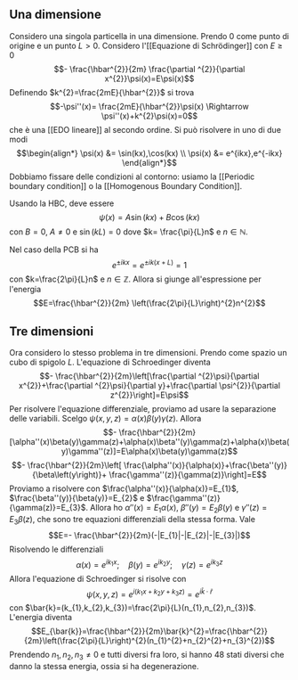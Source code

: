 ## Una dimensione
Considero una singola particella in una dimensione. Prendo 0 come punto di origine e un punto $L>0$. Considero l'[[Equazione di Schrödinger]] con $E\geq0$ 
$$- \frac{\hbar^{2}}{2m} \frac{\partial ^{2}}{\partial x^{2}}\psi(x)=E\psi(x)$$
Definendo $k^{2}=\frac{2mE}{\hbar^{2}}$ si trova
$$-\psi''(x)= \frac{2mE}{\hbar^{2}}\psi(x) \Rightarrow \psi''(x)+k^{2}\psi(x)=0$$
che è una [[EDO lineare]] al secondo ordine. Si può risolvere in uno di due modi
$$\begin{align*}
\psi(x) &= \sin(kx),\cos(kx) \\
\psi(x) &= e^{ikx},e^{-ikx}
\end{align*}$$
Dobbiamo fissare delle condizioni al contorno: usiamo la [[Periodic boundary condition]] o la [[Homogenous Boundary Condition]].

Usando la HBC, deve essere
$$\psi(x)=A\sin(kx)+B\cos(kx)$$
con $B=0$, $A\neq0$ e $\sin(kL)=0$ dove $k= \frac{\pi}{L}n$ e $n\in\mathbb{N}$.

Nel caso della PCB si ha
$$e^{\pm ikx}=e^{\pm ik(x+L)}=1$$
con $k=\frac{2\pi}{L}n$ e $n\in\mathbb{Z}$. Allora si giunge all'espressione per l'energia
$$E=\frac{\hbar^{2}}{2m} \left(\frac{2\pi}{L}\right)^{2}n^{2}$$
## Tre dimensioni
Ora considero lo stesso problema in tre dimensioni. Prendo come spazio un cubo di spigolo $L$. L'equazione di Schroedinger diventa
$$- \frac{\hbar^{2}}{2m}\left[\frac{\partial ^{2}\psi}{\partial x^{2}}+\frac{\partial ^{2}\psi}{\partial y}+\frac{\partial \psi^{2}}{\partial z^{2}}\right]=E\psi$$
Per risolvere l'equazione differenziale, proviamo ad usare la separazione delle variabili. Scelgo $\psi(x,y,z)=\alpha(x)\beta(y)\gamma(z)$. Allora
$$- \frac{\hbar^{2}}{2m} [\alpha''(x)\beta(y)\gamma(z)+\alpha(x)\beta''(y)\gamma(z)+\alpha(x)\beta(y)\gamma''(z)]=E\alpha(x)\beta(y)\gamma(z)$$
$$- \frac{\hbar^{2}}{2m}\left[ \frac{\alpha''(x)}{\alpha(x)}+\frac{\beta''(y)}{\beta\left(y\right)}+ \frac{\gamma''(z)}{\gamma(z)}\right]=E$$
Proviamo a risolvere con $\frac{\alpha''(x)}{\alpha(x)}=E_{1}$, $\frac{\beta''(y)}{\beta(y)}=E_{2}$ e $\frac{\gamma''(z)}{\gamma(z)}=E_{3}$. Allora ho $\alpha''(x)=E_{1}\alpha(x)$, $\beta''(y)=E_{2}\beta(y)$ e $\gamma''(z)=E_{3}\beta(z)$, che sono tre equazioni differenziali della stessa forma. Vale
$$E=- \frac{\hbar^{2}}{2m}(-|E_{1}|-|E_{2}|-|E_{3}|)$$
Risolvendo le differenziali
$$\alpha(x)=e^{ik_{1}x};\quad \beta(y)=e^{ik_{2}y};\quad\gamma(z)=e^{ik_{3}z}$$
Allora l'equazione di Schroedinger si risolve con
$$\psi(x,y,z)=e^{i(k_{1}x+k_{2}y+k_{3}z)}=e^{i\bar{k}\cdot\bar{r}}$$
con $\bar{k}=(k_{1},k_{2},k_{3})=\frac{2\pi}{L}(n_{1},n_{2},n_{3})$. L'energia diventa
$$E_{\bar{k}}=\frac{\hbar^{2}}{2m}\bar{k}^{2}=\frac{\hbar^{2}}{2m}\left(\frac{2\pi}{L}\right)^{2}(n_{1}^{2}+n_{2}^{2}+n_{3}^{2})$$
Prendendo $n_{1},n_{2},n_{3}\neq0$ e tutti diversi fra loro, si hanno 48 stati diversi che danno la stessa energia, ossia si ha degenerazione.
